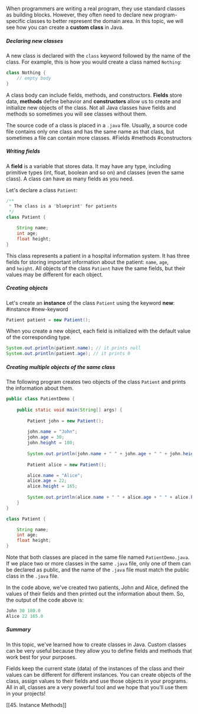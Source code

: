 When programmers are writing a real program, they use standard classes as building blocks. However, they often need to declare new program-specific classes to better represent the domain area. In this topic, we will see how you can create a **custom class** in Java.

##### Declaring new classes

A new class is declared with the `class` keyword followed by the name of the class. For example, this is how you would create a class named `Nothing`:

```java
class Nothing {
    // empty body
}
```

A class body can include fields, methods, and constructors. **Fields** store data, **methods** define behavior and **constructors** allow us to create and initialize new objects of the class. Not all Java classes have fields and methods so sometimes you will see classes without them.

The source code of a class is placed in a `.java` file. Usually, a source code file contains only one class and has the same name as that class, but sometimes a file can contain more classes.
#Fields #methods #constructors 
##### Writing fields

A **field** is a variable that stores data. It may have any type, including primitive types (int, float, boolean and so on) and classes (even the same class). A class can have as many fields as you need.

Let's declare a class `Patient`:

```java
/**
 * The class is a "blueprint" for patients
 */
class Patient {

    String name;
    int age;
    float height;
}
```

This class represents a patient in a hospital information system. It has three fields for storing important information about the patient: `name`, `age`, and `height`. All objects of the class `Patient` have the same fields, but their values may be different for each object.

##### Creating objects

Let's create an **instance** of the class `Patient` using the keyword **new**:
#instance #new-keyword 

```java
Patient patient = new Patient(); 
```

When you create a new object, each field is initialized with the default value of the corresponding type.

```java
System.out.println(patient.name); // it prints null
System.out.println(patient.age); // it prints 0
```

##### Creating multiple objects of the same class

The following program creates two objects of the class `Patient` and prints the information about them.

```java
public class PatientDemo {
    
    public static void main(String[] args) {
        
        Patient john = new Patient();
        
        john.name = "John";
        john.age = 30;
        john.height = 180;
        
        System.out.println(john.name + " " + john.age + " " + john.height);
            
        Patient alice = new Patient();

        alice.name = "Alice";
        alice.age = 22;
        alice.height = 165;
        
        System.out.println(alice.name + " " + alice.age + " " + alice.height);
    }
}

class Patient {

    String name;
    int age;
    float height;
}
```

Note that both classes are placed in the same file named `PatientDemo.java`. If we place two or more classes in the same `.java` file, only one of them can be declared as public, and the name of the `.java` file must match the public class in the `.java` file.

In the code above, we've created two patients, John and Alice, defined the values of their fields and then printed out the information about them. So, the output of the code above is:

```java
John 30 180.0
Alice 22 165.0
```

##### Summary

In this topic, we've learned how to create classes in Java. Custom classes can be very useful because they allow you to define fields and methods that work best for your purposes.

Fields keep the current state (data) of the instances of the class and their values can be different for different instances. You can create objects of the class, assign values to their fields and use those objects in your programs. All in all, classes are a very powerful tool and we hope that you'll use them in your projects!

[[45. Instance Methods]]
